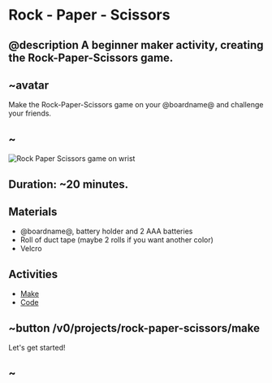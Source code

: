 # Rock - Paper - Scissors

## @description A beginner maker activity, creating the Rock-Paper-Scissors game.

## ~avatar

Make the Rock-Paper-Scissors game on your @boardname@ and challenge your friends.

## ~

![Rock Paper Scissors game on wrist](/static/mb/projects/rock-paper-scissors.jpg)

## Duration: ~20 minutes.

## Materials

* @boardname@, battery holder and 2 AAA batteries
* Roll of duct tape (maybe 2 rolls if you want another color)
* Velcro

## Activities

* [Make](/projects/rock-paper-scissors/make)  
* [Code](/projects/rock-paper-scissors/code)

## ~button /v0/projects/rock-paper-scissors/make
Let's get started!
## ~
